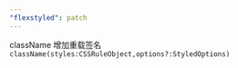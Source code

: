 ```yaml
---
"flexstyled": patch
---
```


className 增加重载签名`className(styles:CSSRuleObject,options?:StyledOptions)`
